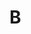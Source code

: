# B

<script setup> 
    import { Propertys } from '@data/css/property.js'       
    const baseCssUrl = 'https://developer.mozilla.org/zh-CN/docs/Web/CSS/'       
    const { B } = Propertys            
    //下面表格将使用自定义组件               
</script>   

<Mcard :data=B :linkUrl=baseCssUrl></Mcard>